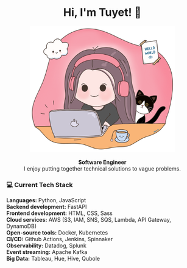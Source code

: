 <div id="header" align="center">
  <h1>Hi, I'm Tuyet! 👋 </h1>
  <img src="toowee-illustration.png" width="380"/>
  
  <b> Software Engineer </b>
  <br>
  I enjoy putting together technical solutions to vague problems.

</div>

### 💻 Current Tech Stack
**Languages:** Python, JavaScript <br>
**Backend development:** FastAPI <br>
**Frontend development:** HTML, CSS, Sass <br>
**Cloud services:** AWS (S3, IAM, SNS, SQS, Lambda, API Gateway, DynamoDB) <br>
**Open-source tools:** Docker, Kubernetes <br>
**CI/CD:** Github Actions, Jenkins, Spinnaker <br>
**Observability:** Datadog, Splunk <br>
**Event streaming:** Apache Kafka <br>
**Big Data:** Tableau, Hue, Hive, Qubole
